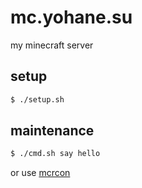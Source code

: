 # mc.yohane.su
my minecraft server

## setup

```sh
$ ./setup.sh
```

## maintenance

```sh
$ ./cmd.sh say hello
```

or use [mcrcon](https://github.com/Tiiffi/mcrcon)
